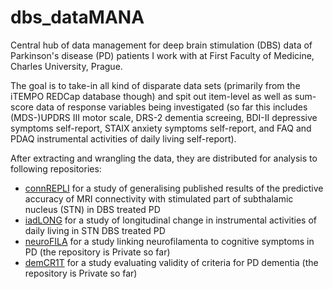# dbs_dataMANA
Central hub of data management for deep brain stimulation (DBS) data of Parkinson's disease (PD) patients I work with at First Faculty of Medicine, Charles University, Prague.

The goal is to take-in all kind of disparate data sets (primarily from the iTEMPO REDCap database though) and spit out item-level as well as sum-score data of response variables being investigated (so far this includes (MDS-)UPDRS III motor scale, DRS-2 dementia screeing,  BDI-II depressive symptoms self-report, STAIX anxiety symptoms self-report, and FAQ and PDAQ instrumental activities of daily living self-report).

After extracting and wrangling the data, they are distributed for analysis to following repositories:

  - [connREPLI](https://github.com/josefmana/dbs_dataMANA.git) for a study of generalising published results of the predictive accuracy of MRI connectivity with stimulated part of subthalamic nucleus (STN) in DBS treated PD
  - [iadLONG](https://github.com/josefmana/dbs_iadLONG.git) for a study of longitudinal change in instrumental activities of daily living in STN DBS treated PD
  - [neuroFILA](https://github.com/josefmana/dbs_neuroFILA.git) for a study linking neurofilamenta to cognitive symptoms in PD (the repository is Private so far)
  - [demCR1T](https://github.com/josefmana/pd_demCR1T.git) for a study evaluating validity of criteria for PD dementia (the repository is Private so far)
